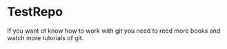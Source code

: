 TestRepo
========
If you want ot know how to work with git you need to reed more books and watch more tutorials of git.
